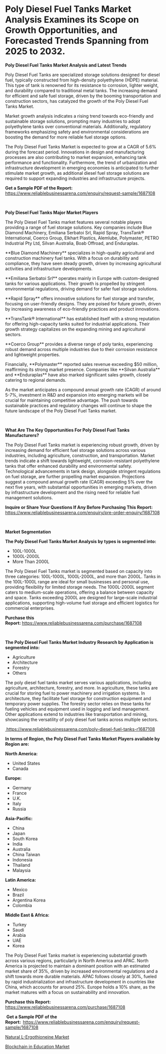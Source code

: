 <p><h1>Poly Diesel Fuel Tanks Market Analysis Examines its Scope on Growth Opportunities, and Forecasted Trends Spanning from 2025 to 2032.</h1></p><p><strong>Poly Diesel Fuel Tanks Market Analysis and Latest Trends</strong></p>
<p><p>Poly Diesel Fuel Tanks are specialized storage solutions designed for diesel fuel, typically constructed from high-density polyethylene (HDPE) material. This type of tank is renowned for its resistance to corrosion, lighter weight, and durability compared to traditional metal tanks. The increasing demand for efficient and safe fuel storage, driven by the booming transportation and construction sectors, has catalyzed the growth of the Poly Diesel Fuel Tanks Market. </p><p>Market growth analysis indicates a rising trend towards eco-friendly and sustainable storage solutions, prompting many industries to adopt polyethylene tanks over conventional materials. Additionally, regulatory frameworks emphasizing safety and environmental considerations are boosting the demand for more reliable fuel storage options. </p><p>The Poly Diesel Fuel Tanks Market is expected to grow at a CAGR of 5.6% during the forecast period. Innovations in design and manufacturing processes are also contributing to market expansion, enhancing tank performance and functionality. Furthermore, the trend of urbanization and infrastructure development in emerging economies is anticipated to further stimulate market growth, as additional diesel fuel storage solutions are required to support expanding industries and infrastructure projects.</p></p>
<p><strong>Get a Sample PDF of the Report:&nbsp;</strong> <a href="https://www.reliablebusinessarena.com/enquiry/request-sample/1687108?utm_campaign=2033&utm_medium=2&utm_source=Github&utm_content=ia&utm_term=26032025&utm_id=poly-diesel-fuel-tanks">https://www.reliablebusinessarena.com/enquiry/request-sample/1687108</a></p>
<p>&nbsp;</p>
<p><strong>Poly Diesel Fuel Tanks Major Market Players</strong></p>
<p><p>The Poly Diesel Fuel Tanks market features several notable players providing a range of fuel storage solutions. Key companies include Blue Diamond Machinery, Emiliana Serbatoi Srl, Rapid Spray, TransTank® International, Coerco Group, Elkhart Plastics, Alemlube, Polymaster, PETRO Industrial Pty Ltd, Silvan Australia, Boab Offroad, and Enduraplas.</p><p>**Blue Diamond Machinery** specializes in high-quality agricultural and construction machinery fuel tanks. With a focus on durability and compliance, they have seen steady growth, driven by increasing agricultural activities and infrastructure developments. </p><p>**Emiliana Serbatoi Srl** operates mainly in Europe with custom-designed tanks for various applications. Their growth is propelled by stringent environmental regulations, driving demand for safer fuel storage solutions. </p><p>**Rapid Spray** offers innovative solutions for fuel storage and transfer, focusing on user-friendly designs. They are poised for future growth, driven by increasing awareness of eco-friendly practices and product innovations. </p><p>**TransTank® International** has established itself with a strong reputation for offering high-capacity tanks suited for industrial applications. Their growth strategy capitalizes on the expanding mining and agricultural sectors. </p><p>**Coerco Group** provides a diverse range of poly tanks, experiencing robust demand across multiple industries due to their corrosion resistance and lightweight properties.</p><p>Financially, **Polymaster** reported sales revenue exceeding $50 million, reaffirming its strong market presence. Companies like **Silvan Australia** and **Enduraplas** have also marked significant sales growth, closely catering to regional demands.</p><p>As the market anticipates a compound annual growth rate (CAGR) of around 5-7%, investment in R&D and expansion into emerging markets will be crucial for maintaining competitive advantage. The push towards sustainable practices and regulatory changes will continue to shape the future landscape of the Poly Diesel Fuel Tanks market.</p></p>
<p>&nbsp;</p>
<p><strong>What Are The Key Opportunities For Poly Diesel Fuel Tanks Manufacturers?</strong></p>
<p><p>The Poly Diesel Fuel Tanks market is experiencing robust growth, driven by increasing demand for efficient fuel storage solutions across various industries, including agriculture, construction, and transportation. Market trends indicate a shift towards lightweight, corrosion-resistant polyethylene tanks that offer enhanced durability and environmental safety. Technological advancements in tank design, alongside stringent regulations on fuel storage, are further propelling market expansion. Projections suggest a compound annual growth rate (CAGR) exceeding 5% over the next five years, with substantial opportunities in emerging markets, driven by infrastructure development and the rising need for reliable fuel management solutions.</p></p>
<p><strong>Inquire or Share Your Questions If Any Before Purchasing This Report:</strong> <a href="https://www.reliablebusinessarena.com/enquiry/pre-order-enquiry/1687108?utm_campaign=2033&utm_medium=2&utm_source=Github&utm_content=ia&utm_term=26032025&utm_id=poly-diesel-fuel-tanks">https://www.reliablebusinessarena.com/enquiry/pre-order-enquiry/1687108</a></p>
<p>&nbsp;</p>
<p><strong>Market Segmentation</strong></p>
<p><strong>The Poly Diesel Fuel Tanks Market Analysis by types is segmented into:</strong></p>
<p><ul><li>100L-1000L</li><li>1000L-2000L</li><li>More Than 2000L</li></ul></p>
<p><p>The Poly Diesel Fuel Tanks market is segmented based on capacity into three categories: 100L-1000L, 1000L-2000L, and more than 2000L. Tanks in the 100L-1000L range are ideal for small businesses and personal use, providing flexibility for limited storage needs. The 1000L-2000L segment caters to medium-scale operations, offering a balance between capacity and space. Tanks exceeding 2000L are designed for large-scale industrial applications, supporting high-volume fuel storage and efficient logistics for commercial enterprises.</p></p>
<p><strong>Purchase this Report:&nbsp;</strong><a href="https://www.reliablebusinessarena.com/purchase/1687108?utm_campaign=2033&utm_medium=2&utm_source=Github&utm_content=ia&utm_term=26032025&utm_id=poly-diesel-fuel-tanks">https://www.reliablebusinessarena.com/purchase/1687108</a></p>
<p>&nbsp;</p>
<p><strong>The Poly Diesel Fuel Tanks Market Industry Research by Application is segmented into:</strong></p>
<p><ul><li>Agriculture</li><li>Architecture</li><li>Forestry</li><li>Others</li></ul></p>
<p><p>The poly diesel fuel tanks market serves various applications, including agriculture, architecture, forestry, and more. In agriculture, these tanks are crucial for storing fuel to power machinery and irrigation systems. In architecture, they facilitate fuel storage for construction equipment and temporary power supplies. The forestry sector relies on these tanks for fueling vehicles and equipment used in logging and land management. Other applications extend to industries like transportation and mining, showcasing the versatility of poly diesel fuel tanks across multiple sectors.</p></p>
<p><a href="https://www.reliablebusinessarena.com/poly-diesel-fuel-tanks-r1687108?utm_campaign=2033&utm_medium=2&utm_source=Github&utm_content=ia&utm_term=26032025&utm_id=poly-diesel-fuel-tanks">&nbsp;https://www.reliablebusinessarena.com/poly-diesel-fuel-tanks-r1687108</a></p>
<p><strong>In terms of Region, the Poly Diesel Fuel Tanks Market Players available by Region are:</strong></p>
<p>
    <p> <strong> North America: </strong>
        <ul>
            <li>United States</li>
            <li>Canada</li>
        </ul>
        </p> 
    <p> <strong> Europe: </strong>
        <ul>
            <li>Germany</li>
            <li>France</li>
            <li>U.K.</li>
            <li>Italy</li>
            <li>Russia</li>
        </ul>
        </p> 
    <p> <strong> Asia-Pacific: </strong>
        <ul>
            <li>China</li>
            <li>Japan</li>
            <li>South Korea</li>
            <li>India</li>
            <li>Australia</li>
            <li>China Taiwan</li>
            <li>Indonesia</li>
            <li>Thailand</li>
            <li>Malaysia</li>
        </ul>
        </p> 
    <p> <strong> Latin America: </strong>
        <ul>
            <li>Mexico</li>
            <li>Brazil</li>
            <li>Argentina Korea</li>
            <li>Colombia</li>
        </ul>
        </p> 
    <p> <strong> Middle East & Africa: </strong>
        <ul>
            <li>Turkey</li>
            <li>Saudi</li>
            <li>Arabia</li>
            <li>UAE</li>
            <li>Korea</li>
        </ul>
    </p>
    </p>
<p><p>The Poly Diesel Fuel Tanks market is experiencing substantial growth across various regions, particularly in North America and APAC. North America is projected to maintain a dominant position with an estimated market share of 35%, driven by increased environmental regulations and a shift towards more durable materials. APAC follows closely at 30%, fueled by rapid industrialization and infrastructure development in countries like China, which accounts for around 25%. Europe holds a 10% share, as the market matures with a focus on sustainability and innovation.</p></p>
<p><strong>Purchase this Report: </strong><a href="https://www.reliablebusinessarena.com/purchase/1687108?utm_campaign=2033&utm_medium=2&utm_source=Github&utm_content=ia&utm_term=26032025&utm_id=poly-diesel-fuel-tanks">https://www.reliablebusinessarena.com/purchase/1687108</a></p>
<p>&nbsp;<strong>Get a Sample PDF of the Report:&nbsp;&nbsp;</strong><a href="https://www.reliablebusinessarena.com/enquiry/request-sample/1687108?utm_campaign=2033&utm_medium=2&utm_source=Github&utm_content=ia&utm_term=26032025&utm_id=poly-diesel-fuel-tanks">https://www.reliablebusinessarena.com/enquiry/request-sample/1687108</a></p>
<p><strong></strong></p>
<p><p><a href="https://github.com/leolamarnal9/Market-Research-Report-List-1/blob/main/natural-l-ergothioneine-market.md?utm_campaign=2033&utm_medium=2&utm_source=Github&utm_content=ia&utm_term=26032025&utm_id=poly-diesel-fuel-tanks">Natural L-Ergothioneine Market</a></p><p><a href="https://github.com/ghimergela93/Market-Research-Report-List-1/blob/main/blockchain-in-education-market.md?utm_campaign=2033&utm_medium=2&utm_source=Github&utm_content=ia&utm_term=26032025&utm_id=poly-diesel-fuel-tanks">Blockchain in Education Market</a></p></p>